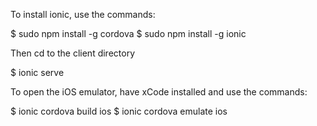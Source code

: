 To install ionic, use the commands:

$ sudo npm install -g cordova
$ sudo npm install -g ionic

Then cd to the client directory

$ ionic serve

To open the iOS emulator, have xCode installed and use the commands:

$ ionic cordova build ios
$ ionic cordova emulate ios
